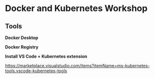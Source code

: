 # Docker and Kubernetes Workshop 

## Tools

**Docker Desktop**<br/>


**Docker Registry**<br/>


**Install VS Code + Kubernetes extension**

https://marketplace.visualstudio.com/items?itemName=ms-kubernetes-tools.vscode-kubernetes-tools



